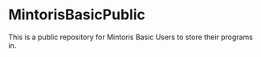# MintorisBasicPublic
This is a public repository for Mintoris Basic Users to store their programs in.
